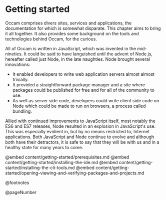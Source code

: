 # Getting started

Occam comprises divers sites, services and applications, the documentation for which is somewhat disparate.
This chapter aims to bring it all together.
It also provides some background on the tools and technologies behind Occam, for the curious.

All of Occam is written in JavaScript, which was invented in the mid-nineties. 
It could be said to have languished until the advent of Node.js, hereafter called just Node, in the late naughties.
Node brought several innovations:

* It enabled developers to write web application servers almost almost trivially.
* It provided a straightforward package manager and a site where packages could be published for free and for all of the community to use.
* As well as server side code, developers could write client side code on Node which could be made to run on browsers, a process called bundling.

Allied with continued improvements to JavaScript itself, most notably the ES6 and ES7 releases, Node resulted in an explosion in JavaScript's use.
This was especially evidient in, but by no means restricted to, Internet applications.
Both JavaScript and Node continue to evolve and although both have their detractors, it is safe to say that they will be with us and in a healthy state for many years to come.

@embed content/getting-started/prerequisites.md
@embed content/getting-started/installing-the-ide.md
@embed content/getting-started/installing-the-cli-tools.md
@embed content/getting-started/opening-viewing-and-verifying-packages-and-projects.md

@footnotes

@pageNumber
